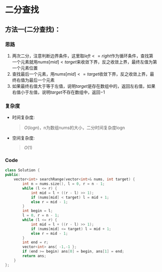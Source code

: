 # 二分查找
## 方法一(二分查找)：
### 思路
1. 两次二分，注意判断边界条件，这里取$left<=right$作为循环条件，查找第一个元素就用$nums[mid]<target$来收敛下界，反之收敛上界，最终左值为第一个元素位置
2. 查找最后一个元素，用$nums[mid]<=target$收敛下界，反之收敛上界，最终右值为最后一个元素
3. 如果最终右值大于等于左值，说明$target$是存在数组中的，返回左右值，如果右值小于左值，说明$target$不存在数组中，返回$-1$
### 复杂度
- 时间复杂度:
  > $O(logn)$，n为数组nums的大小，二分时间复杂度logn
- 空间复杂度:
  > $O(1)$

### Code
```C++ []
class Solution {
public:
    vector<int> searchRange(vector<int>& nums, int target) {
        int n = nums.size(), l = 0, r = n - 1;
        while (l <= r) {
            int mid = l + ((r - l) >> 1);
            if (nums[mid] < target) l = mid + 1;
            else r = mid - 1;
        }
        int begin = l;
        l = 0, r = n - 1;
        while (l <= r) {
            int mid = l + ((r - l) >> 1);
            if (nums[mid] <= target) l = mid + 1;
            else r = mid - 1;
        }
        int end = r;
        vector<int> ans{ -1,-1 };
        if (end >= begin) ans[0] = begin, ans[1] = end;
        return ans;
    }
};
```
